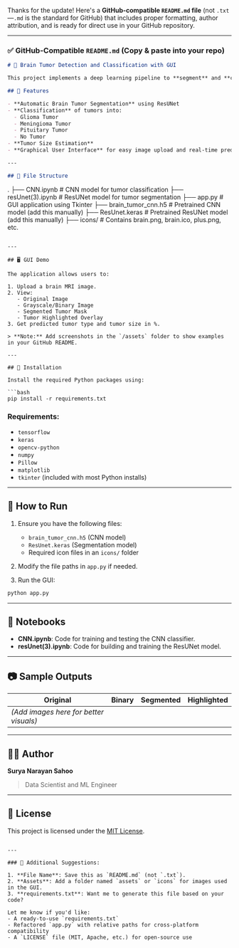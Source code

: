 Thanks for the update! Here's a **GitHub-compatible `README.md` file** (not `.txt`—`.md` is the standard for GitHub) that includes proper formatting, author attribution, and is ready for direct use in your GitHub repository.

---

### ✅ GitHub-Compatible `README.md` (Copy & paste into your repo)

```markdown
# 🧠 Brain Tumor Detection and Classification with GUI

This project implements a deep learning pipeline to **segment** and **classify brain tumors** from MRI images. It features a **ResUNet** model for segmentation, a **CNN** for classification, and a fully functional **Tkinter-based GUI** for interactive predictions.

## 🚀 Features

- **Automatic Brain Tumor Segmentation** using ResUNet
- **Classification** of tumors into:
  - Glioma Tumor
  - Meningioma Tumor
  - Pituitary Tumor
  - No Tumor
- **Tumor Size Estimation**
- **Graphical User Interface** for easy image upload and real-time predictions

---

## 🧾 File Structure

```

.
├── CNN.ipynb              # CNN model for tumor classification
├── resUnet(3).ipynb       # ResUNet model for tumor segmentation
├── app.py                 # GUI application using Tkinter
├── brain\_tumor\_cnn.h5     # Pretrained CNN model (add this manually)
├── ResUnet.keras          # Pretrained ResUNet model (add this manually)
├── icons/                 # Contains brain.png, brain.ico, plus.png, etc.

````

---

## 🖥️ GUI Demo

The application allows users to:

1. Upload a brain MRI image.
2. View:
   - Original Image
   - Grayscale/Binary Image
   - Segmented Tumor Mask
   - Tumor Highlighted Overlay
3. Get predicted tumor type and tumor size in %.

> **Note:** Add screenshots in the `/assets` folder to show examples in your GitHub README.

---

## 🔧 Installation

Install the required Python packages using:

```bash
pip install -r requirements.txt
````

### Requirements:

* `tensorflow`
* `keras`
* `opencv-python`
* `numpy`
* `Pillow`
* `matplotlib`
* `tkinter` (included with most Python installs)

---

## 🧪 How to Run

1. Ensure you have the following files:

   * `brain_tumor_cnn.h5` (CNN model)
   * `ResUnet.keras` (Segmentation model)
   * Required icon files in an `icons/` folder

2. Modify the file paths in `app.py` if needed.

3. Run the GUI:

```bash
python app.py
```

---

## 📓 Notebooks

* **CNN.ipynb**: Code for training and testing the CNN classifier.
* **resUnet(3).ipynb**: Code for building and training the ResUNet model.

---

## 📷 Sample Outputs

| Original                               | Binary | Segmented | Highlighted |
| -------------------------------------- | ------ | --------- | ----------- |
| *(Add images here for better visuals)* |        |           |             |

---

## 👨‍💻 Author

**Surya Narayan Sahoo**

> Data Scientist and ML Engineer

---

## 📄 License

This project is licensed under the [MIT License](LICENSE).

```

---

### 🔧 Additional Suggestions:

1. **File Name**: Save this as `README.md` (not `.txt`).
2. **Assets**: Add a folder named `assets` or `icons` for images used in the GUI.
3. **requirements.txt**: Want me to generate this file based on your code?

Let me know if you'd like:
- A ready-to-use `requirements.txt`
- Refactored `app.py` with relative paths for cross-platform compatibility  
- A `LICENSE` file (MIT, Apache, etc.) for open-source use
```
